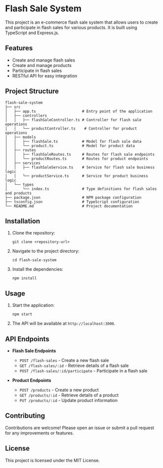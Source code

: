 # Flash Sale System

This project is an e-commerce flash sale system that allows users to create and participate in flash sales for various products. It is built using TypeScript and Express.js.

## Features

- Create and manage flash sales
- Create and manage products
- Participate in flash sales
- RESTful API for easy integration

## Project Structure

```
flash-sale-system
├── src
│   ├── app.ts                     # Entry point of the application
│   ├── controllers
│   │   ├── flashSaleController.ts # Controller for flash sale operations
│   │   └── productController.ts    # Controller for product operations
│   ├── models
│   │   ├── flashSale.ts           # Model for flash sale data
│   │   └── product.ts             # Model for product data
│   ├── routes
│   │   ├── flashSaleRoutes.ts     # Routes for flash sale endpoints
│   │   └── productRoutes.ts       # Routes for product endpoints
│   ├── services
│   │   ├── flashSaleService.ts    # Service for flash sale business logic
│   │   └── productService.ts      # Service for product business logic
│   └── types
│       └── index.ts               # Type definitions for flash sales and products
├── package.json                   # NPM package configuration
├── tsconfig.json                  # TypeScript configuration
└── README.md                      # Project documentation
```

## Installation

1. Clone the repository:
   ```
   git clone <repository-url>
   ```

2. Navigate to the project directory:
   ```
   cd flash-sale-system
   ```

3. Install the dependencies:
   ```
   npm install
   ```

## Usage

1. Start the application:
   ```
   npm start
   ```

2. The API will be available at `http://localhost:3000`.

## API Endpoints

- **Flash Sale Endpoints**
  - `POST /flash-sales` - Create a new flash sale
  - `GET /flash-sales/:id` - Retrieve details of a flash sale
  - `POST /flash-sales/:id/participate` - Participate in a flash sale

- **Product Endpoints**
  - `POST /products` - Create a new product
  - `GET /products/:id` - Retrieve details of a product
  - `PUT /products/:id` - Update product information

## Contributing

Contributions are welcome! Please open an issue or submit a pull request for any improvements or features.

## License

This project is licensed under the MIT License.